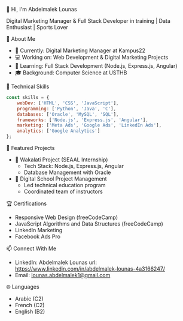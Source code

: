  👋 Hi, I'm Abdelmalek Lounas

Digital Marketing Manager & Full Stack Developer in training | Data Enthusiast | Sports Lover

 🚀 About Me
- 🎯 Currently: Digital Marketing Manager at Kampus22
- 💻 Working on: Web Development & Digital Marketing Projects
- 🌱 Learning: Full Stack Development (Node.js, Express.js, Angular)
- 🎓 Background: Computer Science at USTHB

 💼 Technical Skills
```javascript
const skills = {
    webDev: ['HTML', 'CSS', 'JavaScript'],
    programming: ['Python', 'Java', 'C'],
    databases: ['Oracle', 'MySQL', 'SQL'],
    frameworks: ['Node.js', 'Express.js', 'Angular'],
    marketing: ['Meta Ads', 'Google Ads', 'LinkedIn Ads'],
    analytics: ['Google Analytics']
};
```


 🌟 Featured Projects
- 🚀 Wakalati Project (SEAAL Internship)
  - Tech Stack: Node.js, Express.js, Angular
  - Database Management with Oracle
- 💼 Digital School Project Management
  - Led technical education program
  - Coordinated team of instructors

 🏆 Certifications
- Responsive Web Design (freeCodeCamp)
- JavaScript Algorithms and Data Structures (freeCodeCamp)
- LinkedIn Marketing
- Facebook Ads Pro

 📫 Connect With Me
- LinkedIn: Abdelmalek Lounas url: https://www.linkedin.com/in/abdelmalek-lounas-4a3166247/
- Email: lounas.abdelmalek1@gmail.com

 🌐 Languages
- Arabic (C2)
- French (C2)
- English (B2)
